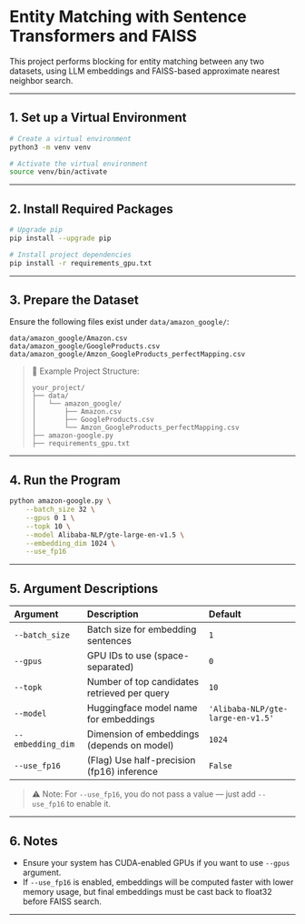 # Entity Matching with Sentence Transformers and FAISS

This project performs blocking for entity matching between any two datasets, using LLM embeddings and FAISS-based approximate nearest neighbor search.

---

## 1. Set up a Virtual Environment

```bash
# Create a virtual environment
python3 -m venv venv

# Activate the virtual environment
source venv/bin/activate
```

---

## 2. Install Required Packages

```bash
# Upgrade pip
pip install --upgrade pip

# Install project dependencies
pip install -r requirements_gpu.txt
```

---

## 3. Prepare the Dataset

Ensure the following files exist under `data/amazon_google/`:

```
data/amazon_google/Amazon.csv
data/amazon_google/GoogleProducts.csv
data/amazon_google/Amzon_GoogleProducts_perfectMapping.csv
```

> 📂 Example Project Structure:
> ```
> your_project/
> ├── data/
> │   └── amazon_google/
> │       ├── Amazon.csv
> │       ├── GoogleProducts.csv
> │       └── Amzon_GoogleProducts_perfectMapping.csv
> ├── amazon-google.py
> ├── requirements_gpu.txt
> ```

---

## 4. Run the Program

```bash
python amazon-google.py \
    --batch_size 32 \
    --gpus 0 1 \
    --topk 10 \
    --model Alibaba-NLP/gte-large-en-v1.5 \
    --embedding_dim 1024 \
    --use_fp16
```

---

## 5. Argument Descriptions

| Argument | Description | Default                           |
|:---------|:------------|:----------------------------------|
| `--batch_size` | Batch size for embedding sentences | `1`                               | `32` |
| `--gpus` | GPU IDs to use (space-separated) | `0`                               | `0 1` |
| `--topk` | Number of top candidates retrieved per query | `10`                              | `10` |
| `--model` | Huggingface model name for embeddings | `'Alibaba-NLP/gte-large-en-v1.5'` | `'Alibaba-NLP/gte-large-en-v1.5'` |
| `--embedding_dim` | Dimension of embeddings (depends on model) | `1024`                            | `1024` |
| `--use_fp16` | (Flag) Use half-precision (fp16) inference | `False`                           | (just include the flag) |

> ⚠️ Note: For `--use_fp16`, you do not pass a value — just add `--use_fp16` to enable it.

---

## 6. Notes

- Ensure your system has CUDA-enabled GPUs if you want to use `--gpus` argument.
- If `--use_fp16` is enabled, embeddings will be computed faster with lower memory usage, but final embeddings must be cast back to float32 before FAISS search.

---
